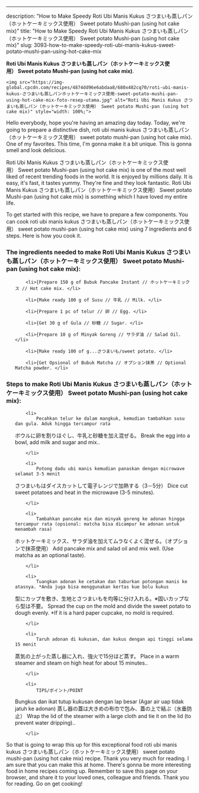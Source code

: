 ---
description: "How to Make Speedy Roti Ubi Manis Kukus さつまいも蒸しパン（ホットケーキミックス使用） Sweet potato Mushi-pan (using hot cake mix)"
title: "How to Make Speedy Roti Ubi Manis Kukus さつまいも蒸しパン（ホットケーキミックス使用） Sweet potato Mushi-pan (using hot cake mix)"
slug: 3093-how-to-make-speedy-roti-ubi-manis-kukus-sweet-potato-mushi-pan-using-hot-cake-mix

<p>
	<strong>Roti Ubi Manis Kukus さつまいも蒸しパン（ホットケーキミックス使用） Sweet potato Mushi-pan (using hot cake mix)</strong>. 
	
</p>
<p>
	
	<img src="https://img-global.cpcdn.com/recipes/4874dd96e6abdaa8/680x482cq70/roti-ubi-manis-kukus-さつまいも蒸しパンホットケーキミックス使用-sweet-potato-mushi-pan-using-hot-cake-mix-foto-resep-utama.jpg" alt="Roti Ubi Manis Kukus さつまいも蒸しパン（ホットケーキミックス使用） Sweet potato Mushi-pan (using hot cake mix)" style="width: 100%;">
	
	
</p>
<p>
	Hello everybody, hope you're having an amazing day today. Today, we're going to prepare a distinctive dish, roti ubi manis kukus さつまいも蒸しパン（ホットケーキミックス使用） sweet potato mushi-pan (using hot cake mix). One of my favorites. This time, I'm gonna make it a bit unique. This is gonna smell and look delicious.
</p>
	
<p>
	
</p>
<p>
	Roti Ubi Manis Kukus さつまいも蒸しパン（ホットケーキミックス使用） Sweet potato Mushi-pan (using hot cake mix) is one of the most well liked of recent trending foods in the world. It is enjoyed by millions daily. It is easy, it's fast, it tastes yummy. They're fine and they look fantastic. Roti Ubi Manis Kukus さつまいも蒸しパン（ホットケーキミックス使用） Sweet potato Mushi-pan (using hot cake mix) is something which I have loved my entire life.
</p>

<p>
To get started with this recipe, we have to prepare a few components. You can cook roti ubi manis kukus さつまいも蒸しパン（ホットケーキミックス使用） sweet potato mushi-pan (using hot cake mix) using 7 ingredients and 6 steps. Here is how you cook it.
</p>

<h3>The ingredients needed to make Roti Ubi Manis Kukus さつまいも蒸しパン（ホットケーキミックス使用） Sweet potato Mushi-pan (using hot cake mix):</h3>

<ol>
	
		<li>{Prepare 150 g of Bubuk Pancake Instant // ホットケーキミックス // Hot cake mix. </li>
	
		<li>{Make ready 100 g of Susu // 牛乳 // Milk. </li>
	
		<li>{Prepare 1 pc of telur // 卵 // Egg. </li>
	
		<li>{Get 30 g of Gula // 砂糖 // Sugar. </li>
	
		<li>{Prepare 10 g of Minyak Goreng // サラダ油 // Salad Oil. </li>
	
		<li>{Make ready 100 of g...さつまいも/sweet potato. </li>
	
		<li>{Get Opsional of Bubuk Matcha // オプション抹茶 // Optional Matcha powder. </li>
	
</ol>
<p>
	
</p>

<h3>Steps to make Roti Ubi Manis Kukus さつまいも蒸しパン（ホットケーキミックス使用） Sweet potato Mushi-pan (using hot cake mix):</h3>

<ol>
	
		<li>
			Pecahkan telur ke dalam mangkuk, kemudian tambahkan susu dan gula. Aduk hingga tercampur rata
ボウルに卵を割りほぐし、牛乳と砂糖を加え混ぜる。
Break the egg into a bowl, add milk and sugar and mix..
			
			
		</li>
	
		<li>
			Potong dadu ubi manis kemudian panaskan dengan microwave selamat 3-5 menit
さつまいもはダイスカットして電子レンジで加熱する（3－5分）
Dice cut sweet potatoes and heat in the microwave (3-5 minutes).
			
			
		</li>
	
		<li>
			Tambahkan pancake mix dan minyak goreng ke adonan hingga tercampur rata (opsional: matcha bisa dicampur ke adonan untuk menambah rasa)
ホットケーキミックス、サラダ油を加えてムラなくよく混ぜる。（オプションで抹茶使用）
Add pancake mix and salad oil and mix well. (Use matcha as an optional taste).
			
			
		</li>
	
		<li>
			Tuangkan adonan ke cetakan dan taburkan potongan manis ke atasnya. *Anda juga bisa menggunakan kertas kue bolu kukus
型にカップを敷き、生地とさつまいもを均等に分け入れる。※固いカップなら型は不要。
Spread the cup on the mold and divide the sweet potato to dough evenly. *If it is a hard paper cupcake, no mold is required.
			
			
		</li>
	
		<li>
			Taruh adonan di kukusan, dan kukus dengan api tinggi selama 15 menit
蒸気の上がった蒸し器に入れ、強火で15分ほど蒸す。
Place in a warm steamer and steam on high heat for about 15 minutes..
			
			
		</li>
	
		<li>
			TIPS/ポイント/POINT
Bungkus dan ikat tutup kukusan dengan lap besar (Agar air uap tidak jatuh ke adonan)
蒸し器の蓋は大きめの布巾で包み、蓋の上で結ぶ（水垂防止）
Wrap the lid of the steamer with a large cloth and tie it on the lid (to prevent water dripping)..
			
			
		</li>
	
</ol>

<p>
	
</p>

<p>
	So that is going to wrap this up for this exceptional food roti ubi manis kukus さつまいも蒸しパン（ホットケーキミックス使用） sweet potato mushi-pan (using hot cake mix) recipe. Thank you very much for reading. I am sure that you can make this at home. There's gonna be more interesting food in home recipes coming up. Remember to save this page on your browser, and share it to your loved ones, colleague and friends. Thank you for reading. Go on get cooking!
</p>
